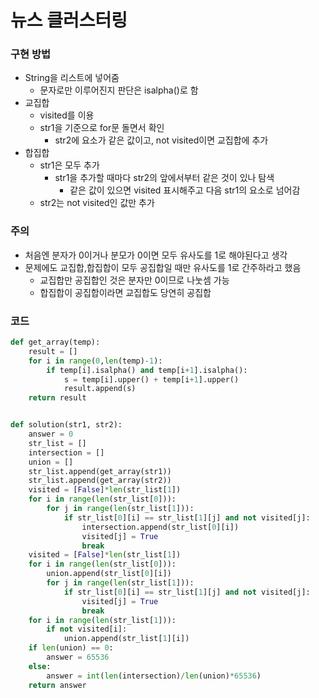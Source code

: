 # 뉴스 클러스터링

### 구현 방법

- String을 리스트에 넣어줌
  - 문자로만 이루어진지 판단은 isalpha()로 함
- 교집합
  - visited를 이용
  - str1을 기준으로 for문 돌면서 확인
    -  str2에 요소가 같은 값이고, not visited이면 교집합에 추가
- 합집합
  - str1은 모두 추가
    - str1을 추가할 때마다 str2의 앞에서부터 같은 것이 있나 탐색
      - 같은 값이 있으면 visited 표시해주고 다음 str1의 요소로 넘어감
  - str2는 not visited인 값만 추가



### 주의

- 처음엔 분자가 0이거나 분모가 0이면 모두 유사도를 1로 해야된다고 생각
- 문제에도 교집합,합집합이 모두 공집합일 때만 유사도를 1로 간주하라고 했음
  - 교집합만 공집합인 것은 분자만 0이므로 나눗셈 가능
  - 합집합이 공집합이라면 교집합도 당연히 공집합



### 코드

```python
def get_array(temp):
    result = []
    for i in range(0,len(temp)-1):
        if temp[i].isalpha() and temp[i+1].isalpha():
            s = temp[i].upper() + temp[i+1].upper()
            result.append(s)
    return result


def solution(str1, str2):
    answer = 0
    str_list = []
    intersection = []
    union = []
    str_list.append(get_array(str1))
    str_list.append(get_array(str2))
    visited = [False]*len(str_list[1])
    for i in range(len(str_list[0])):
        for j in range(len(str_list[1])):
            if str_list[0][i] == str_list[1][j] and not visited[j]:
                intersection.append(str_list[0][i])
                visited[j] = True
                break
    visited = [False]*len(str_list[1])
    for i in range(len(str_list[0])):
        union.append(str_list[0][i])
        for j in range(len(str_list[1])):
            if str_list[0][i] == str_list[1][j] and not visited[j]:
                visited[j] = True
                break
    for i in range(len(str_list[1])):
        if not visited[i]:
            union.append(str_list[1][i])
    if len(union) == 0:
        answer = 65536
    else:
        answer = int(len(intersection)/len(union)*65536)
    return answer
```

